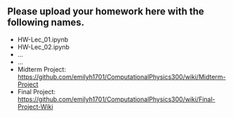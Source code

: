 ## Please upload your homework here with the following names.

- HW-Lec_01.ipynb
- HW-Lec_02.ipynb
- ...
- ...
- Midterm Project: https://github.com/emilyh1701/ComputationalPhysics300/wiki/Midterm-Project
- Final Project: https://github.com/emilyh1701/ComputationalPhysics300/wiki/Final-Project-Wiki
